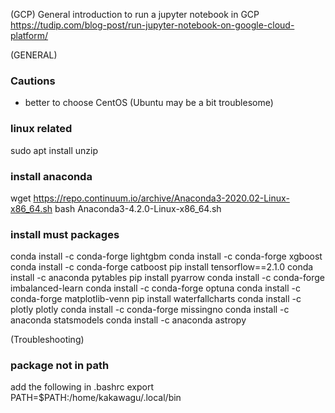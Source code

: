 (GCP)
General introduction to run a jupyter notebook in GCP
https://tudip.com/blog-post/run-jupyter-notebook-on-google-cloud-platform/


(GENERAL)
### Cautions
- better to choose CentOS (Ubuntu may be a bit troublesome)

### linux related
sudo apt install unzip

### install anaconda
wget https://repo.continuum.io/archive/Anaconda3-2020.02-Linux-x86_64.sh
bash Anaconda3-4.2.0-Linux-x86_64.sh

### install must packages
conda install -c conda-forge lightgbm
conda install -c conda-forge xgboost
conda install -c conda-forge catboost
pip install tensorflow==2.1.0
conda install -c anaconda pytables
pip install pyarrow
conda install -c conda-forge imbalanced-learn
conda install -c conda-forge optuna
conda install -c conda-forge matplotlib-venn
pip install waterfallcharts
conda install -c plotly plotly
conda install -c conda-forge missingno
conda install -c anaconda statsmodels
conda install -c anaconda astropy

(Troubleshooting)
### package not in path
add the following in .bashrc
export PATH=$PATH:/home/kakawagu/.local/bin
